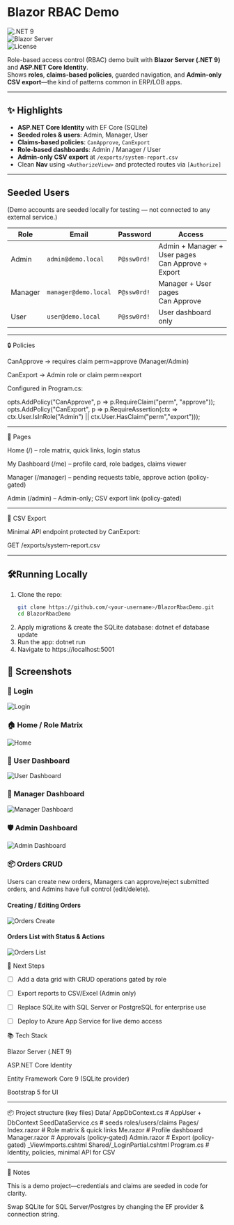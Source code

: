 # Blazor RBAC Demo

![.NET 9](https://img.shields.io/badge/.NET-9.0-blue)  
![Blazor Server](https://img.shields.io/badge/Blazor-Server-purple)  
![License](https://img.shields.io/badge/License-MIT-green)  

Role-based access control (RBAC) demo built with **Blazor Server (.NET 9)** and **ASP.NET Core Identity**.  
Shows **roles**, **claims-based policies**, guarded navigation, and **Admin-only CSV export**—the kind of patterns common in ERP/LOB apps.

---

## ✨ Highlights

- **ASP.NET Core Identity** with EF Core (SQLite)
- **Seeded roles & users**: Admin, Manager, User
- **Claims-based policies**: `CanApprove`, `CanExport`
- **Role-based dashboards**: Admin / Manager / User
- **Admin-only CSV export** at `/exports/system-report.csv`
- Clean **Nav** using `<AuthorizeView>` and protected routes via `[Authorize]`
---

## Seeded Users

(Demo accounts are seeded locally for testing — not connected to any external service.)

| Role    | Email                 | Password   | Access                          |
|---------|-----------------------|------------|---------------------------------|
| Admin   | `admin@demo.local`   | `P@ssw0rd!` | Admin + Manager + User pages<br/>Can Approve + Export |
| Manager | `manager@demo.local` | `P@ssw0rd!` | Manager + User pages<br/>Can Approve |
| User    | `user@demo.local`    | `P@ssw0rd!` | User dashboard only |

---

🔒 Policies

CanApprove → requires claim perm=approve (Manager/Admin)

CanExport → Admin role or claim perm=export

Configured in Program.cs:

opts.AddPolicy("CanApprove", p => p.RequireClaim("perm", "approve"));
opts.AddPolicy("CanExport",  p => p.RequireAssertion(ctx =>
    ctx.User.IsInRole("Admin") || ctx.User.HasClaim("perm","export")));

---

🧭 Pages

Home (/) – role matrix, quick links, login status

My Dashboard (/me) – profile card, role badges, claims viewer

Manager (/manager) – pending requests table, approve action (policy-gated)

Admin (/admin) – Admin-only; CSV export link (policy-gated)

---

📄 CSV Export

Minimal API endpoint protected by CanExport:

GET /exports/system-report.csv

---

## 🛠Running Locally

1. Clone the repo:
   ```bash
   git clone https://github.com/<your-username>/BlazorRbacDemo.git
   cd BlazorRbacDemo
2. Apply migrations & create the SQLite database:
   dotnet ef database update
3. Run the app:
   dotnet run
4. Navigate to https://localhost:5001

## 📸 Screenshots

### 🔐 Login
![Login](docs/Screenshot-Login.png)

### 🏠 Home / Role Matrix
![Home](docs/ScreenshotHome.png)

### 👤 User Dashboard
![User Dashboard](docs/ScreenshotUserDashboard.png)

### 👔 Manager Dashboard
![Manager Dashboard](docs/ScreenshotManagerDashboard.png)

### 🛡️ Admin Dashboard
![Admin Dashboard](docs/ScreenshotAdminDashboard.png)

### 📦 Orders CRUD
Users can create new orders, Managers can approve/reject submitted orders, and Admins have full control (edit/delete).  

#### Creating / Editing Orders
![Orders Create](docs/Screenshot-Orders-Edit.png)

#### Orders List with Status & Actions
![Orders List](docs/Screenshot-Orders-List.png)


🔮 Next Steps

- [ ] Add a data grid with CRUD operations gated by role  
- [ ] Export reports to CSV/Excel (Admin only)  
- [ ] Replace SQLite with SQL Server or PostgreSQL for enterprise use  
- [ ] Deploy to Azure App Service for live demo access  


📚 Tech Stack

Blazor Server (.NET 9)

ASP.NET Core Identity

Entity Framework Core 9 (SQLite provider)

Bootstrap 5 for UI

---

📦 Project structure (key files)
Data/
  AppDbContext.cs        # AppUser + DbContext
  SeedDataService.cs     # seeds roles/users/claims
Pages/
  Index.razor            # Role matrix & quick links
  Me.razor               # Profile dashboard
  Manager.razor          # Approvals (policy-gated)
  Admin.razor            # Export (policy-gated)
  _ViewImports.cshtml
  Shared/_LoginPartial.cshtml
Program.cs               # Identity, policies, minimal API for CSV

---

📝 Notes

This is a demo project—credentials and claims are seeded in code for clarity.

Swap SQLite for SQL Server/Postgres by changing the EF provider & connection string.
